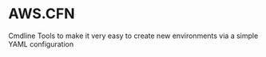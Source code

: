 # AWS.CFN
Cmdline Tools to make it very easy to create new environments via a simple YAML configuration
